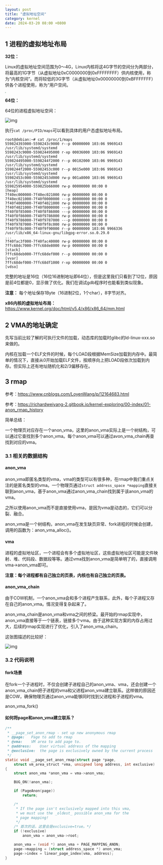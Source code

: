 ```yaml
---
layout: post
title: "虚拟地址空间"
category: kernel
date: 2024-03-20 08:00 +0800
---
```


## 1 进程的虚拟地址布局

**32位：**

Linux的虚拟地址空间范围为0～4G，Linux内核将这4G字节的空间分为两部分， 将最高的1G字节（从虚拟地址0xC0000000到0xFFFFFFFF）供内核使用，称为“内核空间”。而将较低的3G字节（从虚拟地址0x00000000到0xBFFFFFFF）供各个进程使用，称为“用户空间。

<img src="https://github.com/lclgo/draw/raw/master/github-io/process-address.png" style="zoom:20%"/>

**64位：**

64位的进程虚拟地址空间：

![img](https://github.com/lclgo/draw/raw/master/github-io/64bit.png)

执行`cat /proc/PID/maps`可以看到具体的用户态虚拟地址布局。

```
root@debian:~# cat /proc/1/maps
559824393000-5598243c9000 r--p 00000000 103:06 9969143                   /usr/lib/systemd/systemd
5598243c9000-559824495000 r-xp 00036000 103:06 9969143                   /usr/lib/systemd/systemd
559824495000-5598244f2000 r--p 00102000 103:06 9969143                   /usr/lib/systemd/systemd
5598244f2000-55982453c000 r--p 0015e000 103:06 9969143                   /usr/lib/systemd/systemd
55982453c000-55982453d000 rw-p 001a8000 103:06 9969143                   /usr/lib/systemd/systemd
559825954000-559825b66000 rw-p 00000000 00:00 0                          [heap]
7f40ec000000-7f40ec021000 rw-p 00000000 00:00 0
7f40ec021000-7f40f0000000 ---p 00000000 00:00 0
7f40f4000000-7f40f4021000 rw-p 00000000 00:00 0
7f40f4021000-7f40f8000000 ---p 00000000 00:00 0
7f40f8f85000-7f40f8f86000 ---p 00000000 00:00 0
7f40f8f86000-7f40f9786000 rw-p 00000000 00:00 0
7f40f9786000-7f40f9787000 ---p 00000000 00:00 0
7f40f9787000-7f40f9f8c000 rw-p 00000000 00:00 0
7f40f9f8c000-7f40f9f90000 r--p 00000000 103:06 9966336                   /usr/lib/x86_64-linux-gnu/libgpg-error.so.0.29.0
...
7f40fac3f000-7f40fac40000 rw-p 00000000 00:00 0
7ffc68dc7000-7ffc68de8000 rw-p 00000000 00:00 0                          [stack]
7ffc68deb000-7ffc68def000 r--p 00000000 00:00 0                          [vvar]
7ffc68def000-7ffc68df1000 r-xp 00000000 00:00 0                          [vdso]
```

完整的地址是16位（16位16进制地址即64位），但是这里我们只看到了12位，原因是前4位都是0，显示做了优化。我们在调试gdb程序时也能看到类似现象。

**注意：** 每个地址保存1Byte（16进制2位，1个char），8字节对齐。

**x86内核的虚拟地址布局：** <https://www.kernel.org/doc/html/v5.4/x86/x86_64/mm.html>

## 2 VMA的地址确定

先写当前比较了解的可执行文件的加载，动态库的加载时glibc的ld-linux-xxx.so来做的。

内核在加载一个ELF文件的时候，每个LOAD段根据MemSize加载到内存中。最简单的情况下，直接从0开始加载ELF文件，按顺序向上把LOAD段依次加载到内存。但实际上还有地址随机化和2/3偏移存在。

## 3 rmap

参考：<https://www.cnblogs.com/LoyenWang/p/12164683.html>

参考：<https://richardweiyang-2.gitbook.io/kernel-exploring/00-index/01-anon_rmap_history>

简单总结：

一个物理页对应存在一个anon_vma，这里的anon_vma实际上是一个树结构，可以通过它查找到多个anon_vma。每个anon_vma可以通过avon_vma_chain再查找到对应的vma。

### 3.1 相关的数据结构

#### anon_vma

anon_vma即匿名类型的vma，vma的类型可以有很多种，在rmap中我们重点关注的是匿名类型的vma。一个物理页通过`struct address_space *mapping`直接关联到anon_vma，基于anon_vma通过anon_vma_chain找到属于该anon_vma的vma。

之所以使用anon_vma而不是直接使用vma，是因为vma是动态的，它们可以分裂、融合。

anon_vma是一个树结构，anon_vma在发生缺页异常、fork进程的时候会创建，调用的函数为：anon_vma_alloc()。

#### vma

进程的虚拟地址区，一个进程会有多个虚拟地址区，这些虚拟地址区可能是文件映射、堆、代码段、数据段等等。通过vma找到anon_vma是简单明了的，直接调用vma->anon_vma即可。

**注意：每个进程都有自己独立的页表，内核也有自己独立的页表。**

#### anon_vma_chain

由于COW机制，一个anon_vma会和多个进程产生联系，此外，每个子进程又存在自己的anon_vma。情况变得复杂起来了。

anon_vma_chain是anon_vma和vma之间的桥梁。最开始的rmap实现中，anon_vma直接等于一个链表，链接多个vma。由于这种实现方案的内存占用过大，后续的rmap实现进行了优化，引入了anon_vma_chain。

这张图描述的比较好：

![img](https://github.com/lclgo/draw/raw/master/github-io/rmap-anon-vma-chain.png)

### 3.2 代码说明

#### fork场景

在fork一个子进程时，不仅会创建子进程自己的anon_vma、vma，还会创建一个anon_vma_chain把子进程的vma和父进程anon_vma建立联系。这样做的原因还是COW，确保物理页通过anon_vma能够同时找到父进程和子进程的vma。

anon_vma_fork()

#### 如何将page和anon_vma建立联系？

```c
/**
 * __page_set_anon_rmap - set up new anonymous rmap
 * @page:	Page to add to rmap
 * @vma:	VM area to add page to.
 * @address:	User virtual address of the mapping
 * @exclusive:	the page is exclusively owned by the current process
 */
static void __page_set_anon_rmap(struct page *page,
	struct vm_area_struct *vma, unsigned long address, int exclusive)
{
	struct anon_vma *anon_vma = vma->anon_vma;

	BUG_ON(!anon_vma);

	if (PageAnon(page))
		return;

	/*
	 * If the page isn't exclusively mapped into this vma,
	 * we must use the _oldest_ possible anon_vma for the
	 * page mapping!
	 */
	/* 首次的话，这里会是exclusive=true。*/
	if (!exclusive)
		anon_vma = anon_vma->root;

	anon_vma = (void *) anon_vma + PAGE_MAPPING_ANON;
	page->mapping = (struct address_space *) anon_vma;
	page->index = linear_page_index(vma, address);
}
```
